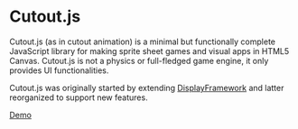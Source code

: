 Cutout.js
======

Cutout.js (as in cutout animation) is a minimal but functionally complete JavaScript library for making sprite sheet games and visual apps in HTML5 Canvas.
Cutout.js is not a physics or full-fledged game engine, it only provides UI functionalities.

Cutout.js was originally started by extending [DisplayFramework](https://github.com/phonegap/phonegap-app-fast-canvas/blob/master/Android/assets/www/DisplayFramework.js) and latter reorganized to support new features.

[Demo](http://piqnt.github.io/cutout/examples/sandbox/index.html)
